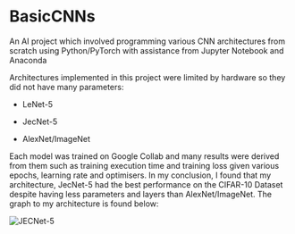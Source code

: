 # BasicCNNs

An AI project which involved programming various CNN architectures from scratch using Python/PyTorch with assistance from Jupyter Notebook and Anaconda


Architectures implemented in this project were limited by hardware so they did not have many parameters:

  - LeNet-5
  
  - JecNet-5
  
  - AlexNet/ImageNet
  
  
Each model was trained on Google Collab and many results were derived from them such as training execution time and training loss given various epochs, learning rate and optimisers. In my conclusion, I found that my architecture, JecNet-5 had the best performance on the CIFAR-10 Dataset despite having less parameters and layers than AlexNet/ImageNet. The graph to my architecture is found below:

![JECNet-5](https://user-images.githubusercontent.com/57923196/129564009-ae589e8b-488a-499c-a94e-f3f560887e3a.png)
